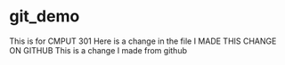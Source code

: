 # git_demo
This is for CMPUT 301
Here is a change in the file I MADE THIS CHANGE ON GITHUB
This is a change I made from github
